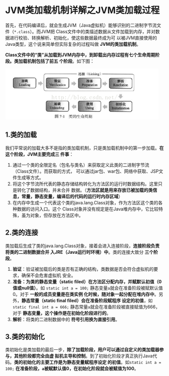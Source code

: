JVM类加载机制详解之JVM类加载过程
================================================================================
首先，在代码编译后，就会生成JVM（Java虚拟机）能够识别的二进制字节流文件（`*.class`）。而JVM把
Class文件中的类描述数据从文件加载到内存，并对数据进行校验、转换解析、初始化，使这些数据最终成为可
以被JVM直接使用的Java类型，这个说来简单但实际复杂的过程叫做 **JVM的类加载机制**。

**Class文件中的“类”从加载到JVM内存中，到卸载出内存过程有七个生命周期阶段。类加载机制包括了前五
个阶段**。如下图：

![类的生命周期](img/1.png)

## 1.类的加载
我们平常说的加载大多不是指的类加载机制，只是类加载机制中的第一步加载。**在这个阶段，JVM主要完成三
件事**：
1. 通过一个类的全限定名（包名与类名）来获取定义此类的二进制字节流（Class文件）。而获取的方式，
可以通过jar包、war包、网络中获取、JSP文件生成等方式。
2. 将这个字节流所代表的静态存储结构转化为方法区的运行时数据结构。这里只是转化了数据结构，并未合并
数据。（**方法区就是用来存放已被加载的类信息，常量，静态变量，编译后的代码的运行时内存区域**）
3. 在内存中生成一个代表这个类的java.lang.Class对象，作为方法区这个类的各种数据的访问入口。这个
Class对象并没有规定是在Java堆内存中，它比较特殊，虽为对象，但存放在方法区中。

## 2.类的连接
类加载后生成了类的java.lang.Class对象，接着会进入连接阶段，**连接阶段负责将类的二进制数据合并
入JRE（Java运行时环境）中**。类的连接大致分 **三个阶段**。
1. **验证**：验证被加载后的类是否有正确的结构，类数据是否会符合虚拟机的要求，确保不会危害虚拟机
安全。
2. **准备：为类的静态变量（static filed）在方法区分配内存，并赋默认初值（0值或null值）**。如
`static int a = 100;` 静态变量`a`就会在准备阶段被赋默认值0。对于 **一般的成员变量是在类实例
化时候，随对象一起分配在堆内存中**。另外，**静态常量（static final filed）会在准备阶段赋程序
设定的初值**，如`static final int a = 666;` 静态常量`a`就会在准备阶段被直接赋值为666，对于
**静态变量，这个操作是在初始化阶段进行的**。
3. **解析**：将类的二进制数据中的 **符号引用换为直接引用**。

## 3.类的初始化
类初始化是类加载的最后一步，**除了加载阶段，用户可以通过自定义的类加载器参与，其他阶段都完全由虚
拟机主导和控制**。到了初始化阶段才真正执行Java代码。**类的初始化的主要工作是为静态变量赋程序设定
的初值**。如`static int a = 100;` **在准备阶段，`a`被赋默认值0，在初始化阶段就会被赋值为100**。
